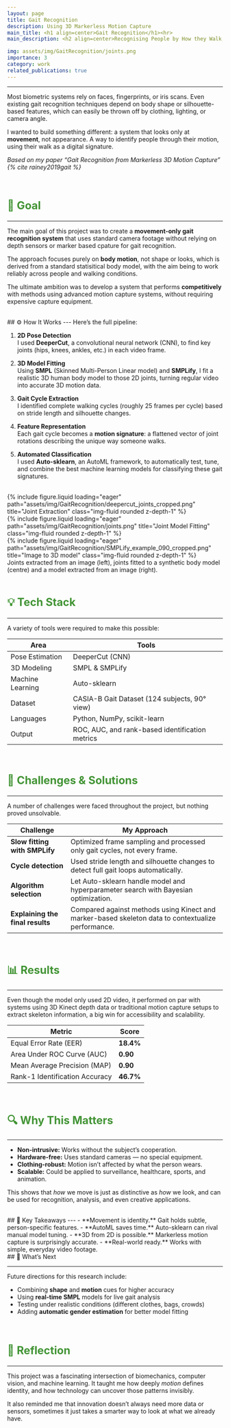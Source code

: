 ```yaml
---
layout: page
title: Gait Recognition
description: Using 3D Markerless Motion Capture
main_title: <h1 align=center>Gait Recognition</h1><hr>
main_description: <h2 align=center>Recognising People by How they Walk, Not How They Look </h2>

img: assets/img/GaitRecognition/joints.png
importance: 3
category: work
related_publications: true
---
```


<style>
h2   {
     color: #429435;
     font-size:180%;
     }
</style>

---

<!---**Can we recognize people by how they walk, not how they look?**-->

Most biometric systems rely on faces, fingerprints, or iris scans. Even existing gait recognition techniques depend on body shape or silhouette-based features, which can easily be thrown off by clothing, lighting, or camera angle.

I wanted to build something different: a system that looks only at **movement**, not appearance. A way to identify people through their motion, using their walk as a digital signature.

*Based on my paper “Gait Recognition from Markerless 3D Motion Capture” {% cite rainey2019gait %}*

<br>

## 🎯 Goal
---

The main goal of this project was to create a **movement-only gait recognition system** that uses standard camera footage without relying on depth sensors or marker based cpature for gait recognition.

The approach focuses purely on **body motion**, not shape or looks, which is derived from a standard statisitical body model, with the aim being to work reliably across people and walking conditions.  

The ultimate ambition was to develop a system that performs **competitively** with methods using advanced motion capture systems, without requiring expensive capture equipment.  

<br>
## ⚙️ How It Works
---
Here’s the full pipeline:

1. **2D Pose Detection**  
   I used **DeeperCut**, a convolutional neural network (CNN), to find key joints (hips, knees, ankles, etc.) in each video frame.  

2. **3D Model Fitting**  
   Using **SMPL** (Skinned Multi-Person Linear model) and **SMPLify**, I fit a realistic 3D human body model to those 2D joints, turning regular video into accurate 3D motion data.  

3. **Gait Cycle Extraction**  
   I identified complete walking cycles (roughly 25 frames per cycle) based on stride length and silhouette changes.  

4. **Feature Representation**  
   Each gait cycle becomes a **motion signature**: a flattened vector of joint rotations describing the unique way someone walks.  

5. **Automated Classification**  
   I used **Auto-sklearn**, an AutoML framework, to automatically test, tune, and combine the best machine learning models for classifying these gait signatures.  

<br>

<div class="row">
    <div class="col-sm mt-3 mt-md-0">
        {% include figure.liquid loading="eager" path="assets/img/GaitRecognition/deepercut_joints_cropped.png" title="Joint Extraction" class="img-fluid rounded z-depth-1" %}
    </div>
    <div class="col-sm mt-3 mt-md-0">
        {% include figure.liquid loading="eager" path="assets/img/GaitRecognition/joints.png" title="Joint Model Fitting" class="img-fluid rounded z-depth-1" %}
    </div>
    <div class="col-sm mt-3 mt-md-0">
        {% include figure.liquid loading="eager" path="assets/img/GaitRecognition/SMPLify_example_090_cropped.png" title="Image to 3D model" class="img-fluid rounded z-depth-1" %}
    </div>
</div>
<div class="caption">
Joints extracted from an image (left), joints fitted to a synthetic body model (centre) and a model extracted from an image (right).  
</div>

<br>

## 💡 Tech Stack
---

A variety of tools were required to make this possible:

<div align=center markdown=1>

| Area | Tools |
|------|-------|
| Pose Estimation | DeeperCut (CNN) |
| 3D Modeling | SMPL & SMPLify |
| Machine Learning | Auto-sklearn |
| Dataset | CASIA-B Gait Dataset (124 subjects, 90° view) |
| Languages | Python, NumPy, scikit-learn |
| Output | ROC, AUC, and rank-based identification metrics |

</div>
<br>

## 🧩 Challenges & Solutions
---

A number of challenges were faced throughout the project, but nothing proved unsolvable.
<br>

|Challenge | My Approach |
|----------|--------------|
| **Slow fitting with SMPLify** | Optimized frame sampling and processed only gait cycles, not every frame. |
| **Cycle detection** | Used stride length and silhouette changes to detect full gait loops automatically. |
| **Algorithm selection** | Let Auto-sklearn handle model and hyperparameter search with Bayesian optimization. |
| **Explaining the final results** | Compared against methods using Kinect and marker-based skeleton data to contextualize performance. |

<br>

## 📊 Results
---

Even though the model only used 2D video, it performed on par with systems using 3D Kinect depth data or traditional motion capture setups to extract skeleton information, a big win for accessibility and scalability.
<br>

<div align=center markdown=1>

| Metric | Score |
|--------|-------|
| Equal Error Rate (EER) | **18.4%** |
| Area Under ROC Curve (AUC) | **0.90** |
| Mean Average Precision (MAP) | **0.90** |
| Rank-1 Identification Accuracy | **46.7%** |

</div>

<br>

## 🔍 Why This Matters
---
- **Non-intrusive:** Works without the subject’s cooperation.  
- **Hardware-free:** Uses standard cameras — no special equipment.  
- **Clothing-robust:** Motion isn’t affected by what the person wears.  
- **Scalable:** Could be applied to surveillance, healthcare, sports, and animation.  

This shows that *how* we move is just as distinctive as *how* we look, and can be used for recognition, analysis, and even creative applications.

<br>
## 🔑  Key Takeaways
---
- **Movement is identity.** Gait holds subtle, person-specific features.  
- **AutoML saves time.** Auto-sklearn can rival manual model tuning.  
- **3D from 2D is possible.** Markerless motion capture is surprisingly accurate.  
- **Real-world ready.** Works with simple, everyday video footage.  

<br>
## 🚀 What’s Next

---
Future directions for this research include:
- Combining **shape** and **motion** cues for higher accuracy  
- Using **real-time SMPL** models for live gait analysis  
- Testing under realistic conditions (different clothes, bags, crowds)  
- Adding **automatic gender estimation** for better model fitting  

<br>

## 💭 Reflection
---
This project was a fascinating intersection of biomechanics, computer vision, and machine learning. It taught me how deeply *motion* defines identity, and how technology can uncover those patterns invisibly.

It also reminded me that innovation doesn’t always need more data or sensors, sometimes it just takes a smarter way to look at what we already have.

<br>


